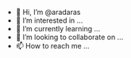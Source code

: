 - 👋 Hi, I’m @aradaras
- 👀 I’m interested in ...
- 🌱 I’m currently learning ...
- 💞️ I’m looking to collaborate on ...
- 📫 How to reach me ...

<!---
aradaras/aradaras is a ✨ special ✨ repository because its `README.md` (this file) appears on your GitHub profile.
You can click the Preview link to take a look at your changes.
--->
